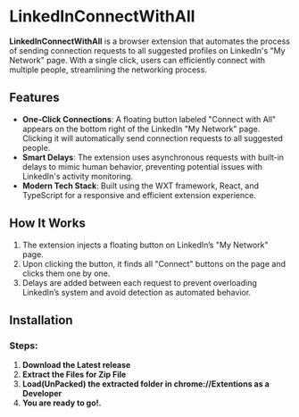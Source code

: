# LinkedInConnectWithAll

**LinkedInConnectWithAll** is a browser extension that automates the process of sending connection requests to all suggested profiles on LinkedIn's "My Network" page. With a single click, users can efficiently connect with multiple people, streamlining the networking process.

## Features

- **One-Click Connections**: A floating button labeled "Connect with All" appears on the bottom right of the LinkedIn "My Network" page. Clicking it will automatically send connection requests to all suggested people.
- **Smart Delays**: The extension uses asynchronous requests with built-in delays to mimic human behavior, preventing potential issues with LinkedIn's activity monitoring.
- **Modern Tech Stack**: Built using the WXT framework, React, and TypeScript for a responsive and efficient extension experience.

## How It Works

1. The extension injects a floating button on LinkedIn’s "My Network" page.
2. Upon clicking the button, it finds all "Connect" buttons on the page and clicks them one by one.
3. Delays are added between each request to prevent overloading LinkedIn’s system and avoid detection as automated behavior.

## Installation

### Steps:

1. **Download the Latest release**
2. **Extract the Files for Zip File**
3. **Load(UnPacked) the extracted folder in chrome://Extentions as a Developer**
4. **You are ready to go!.**
